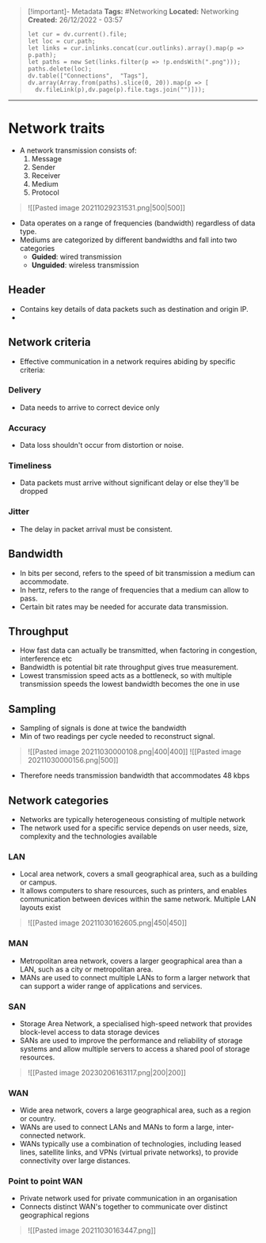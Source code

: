 > [!important]- Metadata
> **Tags:** #Networking 
> **Located:** Networking
> **Created:** 26/12/2022 - 03:57
> ```dataviewjs
>let cur = dv.current().file;
>let loc = cur.path;
>let links = cur.inlinks.concat(cur.outlinks).array().map(p => p.path);
>let paths = new Set(links.filter(p => !p.endsWith(".png")));
>paths.delete(loc);
>dv.table(["Connections",  "Tags"], dv.array(Array.from(paths).slice(0, 20)).map(p => [
>   dv.fileLink(p),dv.page(p).file.tags.join("")]));
> ```

___
# Network traits
- A network transmission consists of:
	1. Message
	2. Sender
	3. Receiver
	4. Medium
	5. Protocol 

> ![[Pasted image 20211029231531.png|500|500]]

- Data operates on a range of frequencies (bandwidth) regardless of data type.
- Mediums are categorized by different bandwidths and fall into two categories 
    - **Guided**: wired transmission
    - **Unguided**: wireless transmission 
## Header
- Contains key details of data packets such as destination and origin IP. 
- 

## Network criteria 
- Effective communication in a network requires abiding by specific criteria:  
### Delivery
- Data needs to arrive to correct device only
### Accuracy
- Data loss shouldn't occur from distortion or noise.
### Timeliness
- Data packets must arrive without significant delay or else they'll be dropped
### Jitter
- The delay in packet arrival must be consistent.

## Bandwidth
- In bits per second, refers to the speed of bit transmission a medium can accommodate.
- In hertz, refers to the range of frequencies that a medium can allow to pass.
- Certain bit rates may be needed for accurate data transmission.
## Throughput
- How fast data can actually be transmitted, when factoring in congestion, interference etc
- Bandwidth is potential bit rate throughput gives true measurement.
- Lowest transmission speed acts as a bottleneck, so with multiple transmission speeds the lowest bandwidth becomes the one in use 


## Sampling
- Sampling of signals is done at twice the bandwidth
- Min of two readings per cycle needed to reconstruct signal.

> ![[Pasted image 20211030000108.png|400|400]]
> ![[Pasted image 20211030000156.png|500]]

- Therefore needs transmission bandwidth that accommodates 48 kbps 
## Network categories
- Networks are typically heterogeneous consisting of multiple network  
- The network used for a specific service depends on user needs, size, complexity and the technologies available 

### LAN
- Local area network, covers a small geographical area, such as a building or campus. 
- It allows computers to share resources, such as printers, and enables communication between devices within the same network. Multiple LAN layouts exist

> ![[Pasted image 20211030162605.png|450|450]]

### MAN
- Metropolitan area network, covers a larger geographical area than a LAN, such as a city or metropolitan area. 
- MANs are used to connect multiple LANs to form a larger network that can support a wider range of applications and services.
### SAN
- Storage Area Network, a specialised  high-speed network that provides block-level access to data storage devices
- SANs are used to improve the performance and reliability of storage systems and allow multiple servers to access a shared pool of storage resources.

> ![[Pasted image 20230206163117.png|200|200]]

### WAN
- Wide area network, covers a large geographical area, such as a region or country. 
- WANs are used to connect LANs and MANs to form a large, inter-connected network. 
- WANs typically use a combination of technologies, including leased lines, satellite links, and VPNs (virtual private networks), to provide connectivity over large distances.

### Point to point WAN
- Private network used for private communication in an organisation
- Connects distinct WAN's together to communicate over distinct geographical regions 

> ![[Pasted image 20211030163447.png]]

